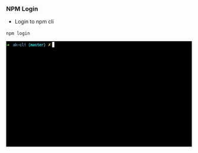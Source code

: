 ### NPM Login

- Login to npm cli

`npm login`

<img src="../../gifs/npm-login.gif" alt="NPM Login"/> <br>
